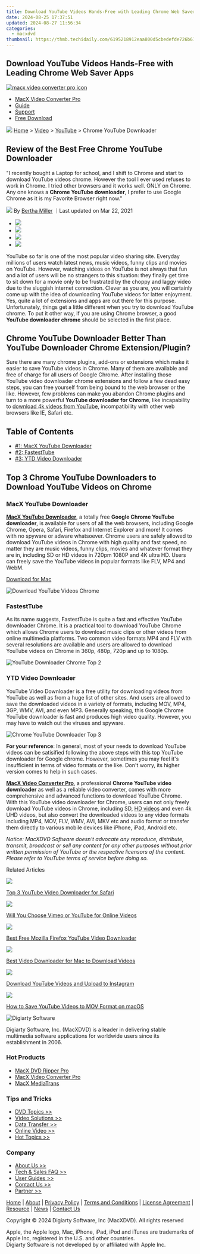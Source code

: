 ```yaml
---
title: Download YouTube Videos Hands-Free with Leading Chrome Web Saver Apps
date: 2024-08-25 17:37:51
updated: 2024-08-27 11:56:34
categories:
  - macxdvd
thumbnail: https://thmb.techidaily.com/6195218912eaa800d5cbedefde726b6171a7555efb599d49cbd4be5617c35eea.jpg
---
```


## Download YouTube Videos Hands-Free with Leading Chrome Web Saver Apps

[![macx video converter pro icon](https://www.macxdvd.com/mac-dvd-video-converter-how-to/../image-style/new-seo/icon11.png)](https://tools.techidaily.com/macxdvd/products/)

* [MacX Video Converter Pro](https://tools.techidaily.com/macxdvd/products/)
* [Guide](https://tools.techidaily.com/macxdvd/products/)
* [Support](https://tools.techidaily.com/macxdvd/products/)
* [Free Download](https://tools.techidaily.com/macxdvd/products/)



![](https://www.macxdvd.com/mac-dvd-video-converter-how-to/../image-style/new-seo/icon7.png) [Home](https://tools.techidaily.com/macxdvd/products/) \> [Video](https://tools.techidaily.com/macxdvd/products/) \> [YouTube](https://tools.techidaily.com/macxdvd/products/) \> Chrome YouTube Downloader

## Review of the Best Free Chrome YouTube Downloader 



"I recently bought a Laptop for school, and I shift to Chrome and start to download YouTube videos chrome. However the tool I ever used refuses to work in Chrome. I tried other browsers and it works well. ONLY on Chrome. Any one knows a **Chrome YouTube downloader**, I prefer to use Google Chrome as it is my Favorite Browser right now." 

![](https://www.macxdvd.com/mac-dvd-video-converter-how-to/../image-style/new-seo/icon6.png) By [Bertha Miller](https://www.linkedin.com/in/bertha-miller-7a324990/) ｜Last updated on Mar 22, 2021

* [![](https://www.macxdvd.com/mac-dvd-video-converter-how-to/../image-style/new-seo/share-fa.jpg)](https://www.facebook.com/sharer/sharer.php?u=https://www.macxdvd.com/mac-dvd-video-converter-how-to/youtube-downloader-chrome.htm)
* [![](https://www.macxdvd.com/mac-dvd-video-converter-how-to/../image-style/new-seo/share-tw.jpg)](https://twitter.com/intent/tweet?url=https://www.macxdvd.com/mac-dvd-video-converter-how-to/youtube-downloader-chrome.htm&text=)
* [![](https://www.macxdvd.com/mac-dvd-video-converter-how-to/../image-style/new-seo/share-email.jpg)](https://www.macxdvd.com/mac-dvd-video-converter-how-to/mailto:info@example.com?&subject=&body=https://www.macxdvd.com/mac-dvd-video-converter-how-to/youtube-downloader-chrome.htm)
* [![](https://www.macxdvd.com/mac-dvd-video-converter-how-to/../image-style/new-seo/share-in.jpg)](https://www.linkedin.com/shareArticle?mini=true&url=https://www.macxdvd.com/mac-dvd-video-converter-how-to/youtube-downloader-chrome.htm&title=&summary=&source=)

YouTube so far is one of the most popular video sharing site. Everyday millions of users watch latest news, music videos, funny clips and movies on YouTube. However, watching videos on YouTube is not always that fun and a lot of users will be no strangers to this situation: they finally get time to sit down for a movie only to be frustrated by the choppy and laggy video due to the sluggish internet connection. Clever as you are, you will certainly come up with the idea of downloading YouTube videos for latter enjoyment. Yes, quite a lot of extensions and apps are out there for this purpose. Unfortunately, things get a little different when you try to download YouTube chrome. To put it other way, if you are using Chrome browser, a good **YouTube downloader chrome** should be selected in the first place. 

## Chrome YouTube Downloader Better Than YouTube Downloader Chrome Extension/Plugin?

Sure there are many chrome plugins, add-ons or extensions which make it easier to save YouTube videos in Chrome. Many of them are available and free of charge for all users of Google Chrome. After installing those YouTube video downloader chrome extensions and follow a few dead easy steps, you can free yourself from being bound to the web browser or the like. However, few problems can make you abandon Chrome plugins and turn to a more powerful **YouTube downloader for Chrome**, like incapability to [download 4k videos from YouTube](https://tools.techidaily.com/macxdvd/products/), incompatibility with other web browsers like IE, Safari etc.

## Table of Contents

* [#1: MacX YouTube Downloader](https://tools.techidaily.com/macxdvd/products/)
* [#2: FastestTube](https://tools.techidaily.com/macxdvd/products/)
* [#3: YTD Video Downloader](https://tools.techidaily.com/macxdvd/products/)

## Top 3 Chrome YouTube Downloaders to Download YouTube Videos on Chrome 

### MacX YouTube Downloader

[**MacX YouTube Downloader**](https://tools.techidaily.com/macxdvd/products/), a totally free **Google Chrome YouTube downloader**, is available for users of all the web browsers, including Google Chrome, Opera, Safari, Firefox and Internet Explorer and more! It comes with no spyware or adware whatsoever. Chrome users are safely allowed to download YouTube videos in Chrome with high quality and fast speed, no matter they are music videos, funny clips, movies and whatever format they are in, including SD or HD videos in 720pm 1080P and 4K ultra HD. Users can freely save the YouTube videos in popular formats like FLV, MP4 and WebM.

[Download for Mac](https://tools.techidaily.com/macxdvd/products/) 

![Download YouTube Videos Chrome](https://www.macxdvd.com/mac-dvd-video-converter-how-to/../free-youtube-video-downloader-mac/article-image/2018-free-ytb-downloader-mac-2.jpg) 

### FastestTube 

As its name suggests, FastestTube is quite a fast and effective YouTube downloader Chrome. It is a practical tool to download YouTube Chrome which allows Chrome users to download music clips or other videos from online multimedia platforms. Two common video formats MP4 and FLV with several resolutions are available and users are allowed to download YouTube videos on Chrome in 360p, 480p, 720p and up to 1080p.

![YouTube Downloader Chrome Top 2](https://www.macxdvd.com/mac-dvd-video-converter-how-to/article-image/fastesttube.png) 

### YTD Video Downloader

YouTube Video Downloader is a free utility for downloading videos from YouTube as well as from a huge list of other sites. And users are allowed to save the downloaded videos in a variety of formats, including MOV, MP4, 3GP, WMV, AVI, and even MP3\. Generally speaking, this Google Chrome YouTube downloader is fast and produces high video quality. However, you may have to watch out the viruses and spyware.

![Chrome YouTube Downloader Top 3](https://www.macxdvd.com/mac-dvd-video-converter-how-to/article-image/ytd-video-downloader.png) 

**For your reference**: In general, most of your needs to download YouTube videos can be satisified following the above steps with this top YouTube downloader for Google chrome. However, sometimes you may feel it's insufficient in terms of video formats or the like. Don't worry, its higher version comes to help in such cases.

[**MacX Video Converter Pro**](https://tools.techidaily.com/macxdvd/products/), a professional **Chrome YouTube video downloader** as well as a reliable video converter, comes with more comprehensive and advanced functions to download YouTube Chrome. With this YouTube video downloader for Chrome, users can not only freely download YouTube videos in Chrome, including SD, [HD videos](https://tools.techidaily.com/macxdvd/products/) and even 4k UHD videos, but also convert the downloaded videos to any video formats including MP4, MOV, FLV, WMV, AVI, MKV etc and audio format or transfer them directly to various mobile devices like iPhone, iPad, Android etc. 

_Notice: MacXDVD Software doesn't advocate any reproduce, distribute, transmit, broadcast or sell any content for any other purposes without prior written permission of YouTube or the respective licensors of the content. Please refer to YouTube terms of service before doing so._ 



Related Articles

![](https://www.macxdvd.com/mac-dvd-video-converter-how-to/../image-style/new-seo/pic7.jpg)

[Top 3 YouTube Video Downloader for Safari](https://tools.techidaily.com/macxdvd/products/) 

![](https://www.macxdvd.com/mac-dvd-video-converter-how-to/../image-style/new-seo/pic6.jpg)

[Will You Choose Vimeo or YouTube for Online Videos](https://tools.techidaily.com/macxdvd/products/) 

![](https://www.macxdvd.com/mac-dvd-video-converter-how-to/../image-style/new-seo/pic5.jpg)

[Best Free Mozilla Firefox YouTube Video Downloader](https://tools.techidaily.com/macxdvd/products/) 

![](https://www.macxdvd.com/mac-dvd-video-converter-how-to/../image-style/new-seo/pic4.jpg)

[Best Video Downloader for Mac to Download Videos](https://tools.techidaily.com/macxdvd/products/) 

![](https://www.macxdvd.com/mac-dvd-video-converter-how-to/../image-style/new-seo/pic3.jpg)

[Download YouTube Videos and Upload to Instagram](https://tools.techidaily.com/macxdvd/products/) 

![](https://www.macxdvd.com/mac-dvd-video-converter-how-to/../image-style/new-seo/pic2.jpg)

[How to Save YouTube Videos to MOV Format on macOS](https://www.macxdvd.com/mac-dvd-video-converter-how-to/download-convert-youtube-videos-to-mov-on-mac.htm 
) 



![Digiarty Software](https://www.macxdvd.com/mac-dvd-video-converter-how-to/../icon/logo.png) 

Digiarty Software, Inc. (MacXDVD) is a leader in delivering stable multimedia software applications for worldwide users since its establishment in 2006.

### Hot Products

* [MacX DVD Ripper Pro](https://tools.techidaily.com/macxdvd/products/)
* [MacX Video Converter Pro](https://tools.techidaily.com/macxdvd/products/)
* [MacX MediaTrans](https://tools.techidaily.com/macxdvd/products/)

### Tips and Tricks

* [DVD Topics >>](https://tools.techidaily.com/macxdvd/products/)
* [Video Solutions >>](https://tools.techidaily.com/macxdvd/products/)
* [Data Transfer >>](https://tools.techidaily.com/macxdvd/products/)
* [Online Video >>](https://tools.techidaily.com/macxdvd/products/)
* [Hot Topics >>](https://tools.techidaily.com/macxdvd/products/)

### Company

* [About Us >>](https://tools.techidaily.com/macxdvd/products/)
* [Tech & Sales FAQ >>](https://tools.techidaily.com/macxdvd/products/)
* [User Guides >>](https://tools.techidaily.com/macxdvd/products/)
* [Contact Us >>](https://tools.techidaily.com/macxdvd/products/)
* [Partner >>](https://tools.techidaily.com/macxdvd/products/)



[Home](https://tools.techidaily.com/macxdvd/products/) | [About](https://tools.techidaily.com/macxdvd/products/) | [Privacy Policy](https://tools.techidaily.com/macxdvd/products/) | [Terms and Conditions](https://tools.techidaily.com/macxdvd/products/) | [License Agreement](https://tools.techidaily.com/macxdvd/products/) | [Resource](https://tools.techidaily.com/macxdvd/products/) | [News](https://tools.techidaily.com/macxdvd/products/) | [Contact Us](https://tools.techidaily.com/macxdvd/products/)

Copyright © 2024 Digiarty Software, Inc (MacXDVD). All rights reserved

Apple, the Apple logo, Mac, iPhone, iPad, iPod and iTunes are trademarks of Apple Inc, registered in the U.S. and other countries.  
Digiarty Software is not developed by or affiliated with Apple Inc.

<ins class="adsbygoogle"
     style="display:block"
     data-ad-format="autorelaxed"
     data-ad-client="ca-pub-7571918770474297"
     data-ad-slot="1223367746"></ins>



<ins class="adsbygoogle"
     style="display:block"
     data-ad-client="ca-pub-7571918770474297"
     data-ad-slot="8358498916"
     data-ad-format="auto"
     data-full-width-responsive="true"></ins>
